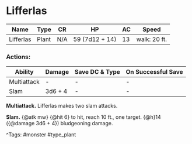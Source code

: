 # Lifferlas

| Name | Type | CR | HP | AC | Speed |
|------|------|----|----|----|-------|
| Lifferlas | Plant | N/A | 59 (7d12 + 14) | 13 | walk: 20 ft. |

### Actions:

| Ability | Damage | Save DC & Type | On Successful Save |
|---------|--------|----------------|--------------------|
| Multiattack | - | - | - |
| Slam | 3d6 + 4 | - | - |


**Multiattack.** Lifferlas makes two slam attacks.

**Slam.** {@atk mw} {@hit 6} to hit, reach 10 ft., one target. {@h}14 ({@damage 3d6 + 4}) bludgeoning damage.

^Tags: #monster #type_plant